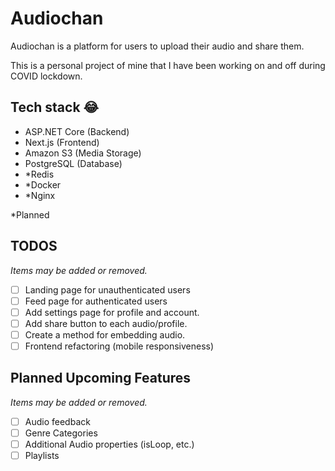 # Audiochan

Audiochan is a platform for users to upload their audio and share them.

This is a personal project of mine that I have been working on and off during COVID lockdown.

## Tech stack 😂

- ASP.NET Core (Backend)
- Next.js (Frontend)
- Amazon S3 (Media Storage)
- PostgreSQL (Database)
- *Redis
- *Docker
- *Nginx

*Planned

## TODOS

*Items may be added or removed.*

- [ ] Landing page for unauthenticated users
- [ ] Feed page for authenticated users
- [ ] Add settings page for profile and account.
- [ ] Add share button to each audio/profile.
- [ ] Create a method for embedding audio.
- [ ] Frontend refactoring (mobile responsiveness)

## Planned Upcoming Features

*Items may be added or removed.*

- [ ] Audio feedback
- [ ] Genre Categories
- [ ] Additional Audio properties (isLoop, etc.)
- [ ] Playlists
